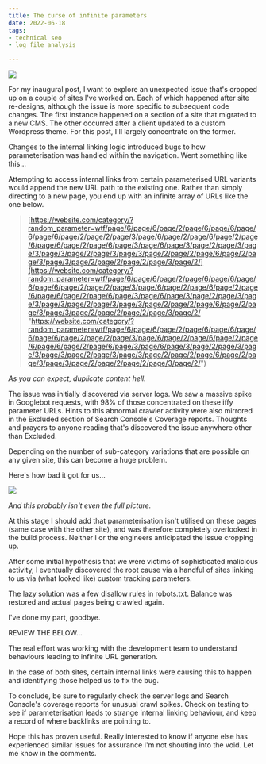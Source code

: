 ```yaml
---
title: The curse of infinite parameters
date: 2022-06-18
tags:
- technical seo
- log file analysis

---
```

![](/images/992382641_115bd44a2d_c.jpg)

For my inaugural post, I want to explore an unexpected issue that's cropped up on a couple of sites I've worked on. Each of which happened after site re-designs, although the issue is more specific to subsequent code changes. The first instance happened on a section of a site that migrated to a new CMS. The other occurred after a client updated to a custom Wordpress theme. For this post, I'll largely concentrate on the former.

Changes to the internal linking logic introduced bugs to how parameterisation was handled within the navigation. Went something like this...

Attempting to access internal links from certain parameterised URL variants would append the new URL path to the existing one. Rather than simply directing to a new page, you end up with an infinite array of URLs like the one below.

> [https://website.com/category/?random_parameter=wtf/page/6/page/6/page/2/page/6/page/6/page/6/page/6/page/2/page/2/page/3/page/6/page/2/page/6/page/2/page/6/page/6/page/2/page/6/page/3/page/6/page/3/page/2/page/3/page/3/page/3/page/2/page/3/page/3/page/2/page/2/page/6/page/2/page/3/page/3/page/2/page/2/page/2/page/3/page/2/](https://website.com/category/?random_parameter=wtf/page/6/page/6/page/2/page/6/page/6/page/6/page/6/page/2/page/2/page/3/page/6/page/2/page/6/page/2/page/6/page/6/page/2/page/6/page/3/page/6/page/3/page/2/page/3/page/3/page/3/page/2/page/3/page/3/page/2/page/2/page/6/page/2/page/3/page/3/page/2/page/2/page/2/page/3/page/2/ "https://website.com/category/?random_parameter=wtf/page/6/page/6/page/2/page/6/page/6/page/6/page/6/page/2/page/2/page/3/page/6/page/2/page/6/page/2/page/6/page/6/page/2/page/6/page/3/page/6/page/3/page/2/page/3/page/3/page/3/page/2/page/3/page/3/page/2/page/2/page/6/page/2/page/3/page/3/page/2/page/2/page/2/page/3/page/2/")

_As you can expect, duplicate content hell._

The issue was initially discovered via server logs. We saw a massive spike in Googlebot requests, with 98% of those concentrated on these iffy parameter URLs. Hints to this abnormal crawler activity were also mirrored in the Excluded section of Search Console's Coverage reports. Thoughts and prayers to anyone reading that's discovered the issue anywhere other than Excluded.

Depending on the number of sub-category variations that are possible on any given site, this can become a huge problem.

Here's how bad it got for us...

![](/images/billionurls.jpeg)  

_And this probably isn't even the full picture._

At this stage I should add that parameterisation isn't utilised on these pages (same case with the other site), and was therefore completely overlooked in the build process. Neither I or the engineers anticipated the issue cropping up.

After some initial hypothesis that we were victims of sophisticated malicious activity, I eventually discovered the root cause via a handful of sites linking to us via (what looked like) custom tracking parameters.

The lazy solution was a few disallow rules in robots.txt. Balance was restored and actual pages being crawled again. 

I've done my part, goodbye.

REVIEW THE BELOW...

The real effort was working with the development team to understand behaviours leading to infinite URL generation. 

In the case of both sites, certain internal links were causing this to happen and identifying those helped us to fix the bug.

To conclude, be sure to regularly check the server logs and Search Console's coverage reports for unusual crawl spikes. Check on testing to see if parameterisation leads to strange internal linking behaviour, and keep a record of where backlinks are pointing to.

Hope this has proven useful. Really interested to know if anyone else has experienced similar issues for assurance I'm not shouting into the void. Let me know in the comments.